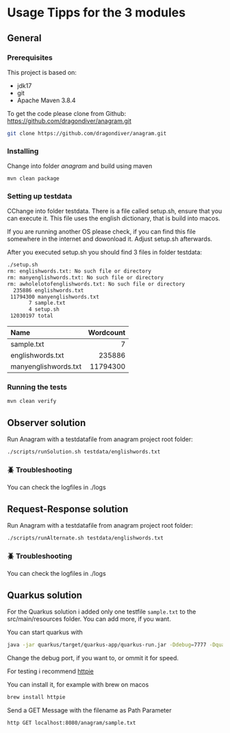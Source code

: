 # Usage Tipps for the 3 modules

## General

### Prerequisites

This project is based on:
- jdk17
- git
- Apache Maven 3.8.4


To get the code please clone from Github: https://github.com/dragondiver/anagram.git

```sh
git clone https://github.com/dragondiver/anagram.git
```

### Installing

Change into folder *anagram* and build using maven

```sh
mvn clean package
```

### Setting up testdata

CChange into folder testdata. There is a file called setup.sh, ensure that you can execute it. This file uses the english dictionary, that is build into macos. 

If you are running another OS please check, if you can find this file somewhere in the internet and dowonload it. Adjust setup.sh afterwards.

After you executed setup.sh you should find 3 files in folder testdata:

```zsh
./setup.sh
rm: englishwords.txt: No such file or directory
rm: manyenglishwords.txt: No such file or directory
rm: awholelotofenglishwords.txt: No such file or directory
  235886 englishwords.txt
 11794300 manyenglishwords.txt
       7 sample.txt
       4 setup.sh
 12030197 total
 ```

| Name | Wordcount |
| :--- | ---: |
| sample.txt | 7 |
| englishwords.txt | 235886 |
| manyenglishwords.txt | 11794300 |

### Running the tests <a name = "tests"></a>

```bash
mvn clean verify
```

## Observer solution

Run Anagram with a testdatafile from anagram project root folder:

```sh
./scripts/runSolution.sh testdata/englishwords.txt
```

### :beetle: Troubleshooting <a name="trouble"></a>

You can check the logfiles in ./logs

## Request-Response solution

Run Anagram with a testdatafile from anagram project root folder:

```sh
./scripts/runAlternate.sh testdata/englishwords.txt
```

### :beetle: Troubleshooting <a name="trouble"></a>

You can check the logfiles in ./logs

## Quarkus solution

For the Quarkus solution i added only one testfile `sample.txt` to the src/main/resources folder.
You can add more, if you want.

You can start quarkus with 
```bash
java -jar quarkus/target/quarkus-app/quarkus-run.jar -Ddebug=7777 -Dquarkus.http.port=8080
````
Change the debug port, if you want to, or ommit it for speed.

For testing i recommend [httpie](https://httpie.io)

You can install it, for example with brew on macos

```bash
brew install httpie
```

Send a GET Message with the filename as Path Parameter

```bash
http GET localhost:8080/anagram/sample.txt
```




